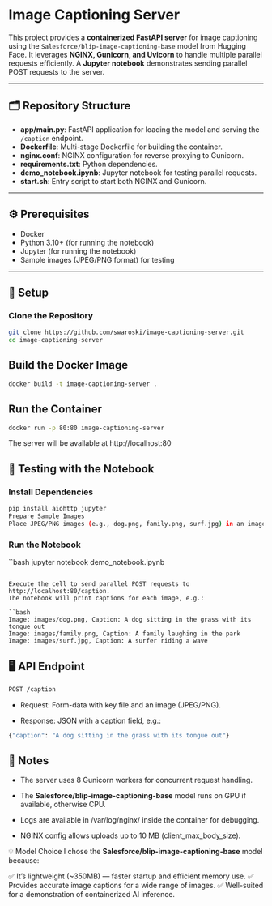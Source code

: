 # Image Captioning Server

This project provides a **containerized FastAPI server** for image captioning using the `Salesforce/blip-image-captioning-base` model from Hugging Face. It leverages **NGINX, Gunicorn, and Uvicorn** to handle multiple parallel requests efficiently. A **Jupyter notebook** demonstrates sending parallel POST requests to the server.

---

## 🗂️ Repository Structure

- **app/main.py**: FastAPI application for loading the model and serving the `/caption` endpoint.  
- **Dockerfile**: Multi-stage Dockerfile for building the container.  
- **nginx.conf**: NGINX configuration for reverse proxying to Gunicorn.  
- **requirements.txt**: Python dependencies.  
- **demo_notebook.ipynb**: Jupyter notebook for testing parallel requests.  
- **start.sh**: Entry script to start both NGINX and Gunicorn.

---

## ⚙️ Prerequisites

- Docker  
- Python 3.10+ (for running the notebook)  
- Jupyter (for running the notebook)  
- Sample images (JPEG/PNG format) for testing  

---

## 🚀 Setup

### Clone the Repository

```bash
git clone https://github.com/swaroski/image-captioning-server.git 
cd image-captioning-server
```

## Build the Docker Image
```bash
docker build -t image-captioning-server .
```

## Run the Container
```bash
docker run -p 80:80 image-captioning-server
```

The server will be available at http://localhost:80

## 🧪 Testing with the Notebook
### Install Dependencies
```bash
pip install aiohttp jupyter 
Prepare Sample Images
Place JPEG/PNG images (e.g., dog.png, family.png, surf.jpg) in an images/ directory or alongside the notebook.
```

### Run the Notebook
``bash
jupyter notebook demo_notebook.ipynb
```

Execute the cell to send parallel POST requests to http://localhost:80/caption.
The notebook will print captions for each image, e.g.:

``bash
Image: images/dog.png, Caption: A dog sitting in the grass with its tongue out
Image: images/family.png, Caption: A family laughing in the park
Image: images/surf.jpg, Caption: A surfer riding a wave
```


## 🖥️ API Endpoint

```bash
POST /caption
```
- Request: Form-data with key file and an image (JPEG/PNG).

- Response: JSON with a caption field, e.g.:

```bash
{"caption": "A dog sitting in the grass with its tongue out"}
```

## 📝 Notes
- The server uses 8 Gunicorn workers for concurrent request handling.

- The **Salesforce/blip-image-captioning-base** model runs on GPU if available, otherwise CPU.

- Logs are available in /var/log/nginx/ inside the container for debugging.

- NGINX config allows uploads up to 10 MB (client_max_body_size).

💡 Model Choice
I chose the **Salesforce/blip-image-captioning-base** model because:

✅ It’s lightweight (~350MB) — faster startup and efficient memory use.
✅ Provides accurate image captions for a wide range of images.
✅ Well-suited for a demonstration of containerized AI inference.